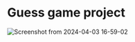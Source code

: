 # Guess game project
![Screenshot from 2024-04-03 16-59-02](https://github.com/APireda/Guess-Game/assets/142326410/d1439ff8-4ac6-47d3-ba8a-b19ceed68a31)
